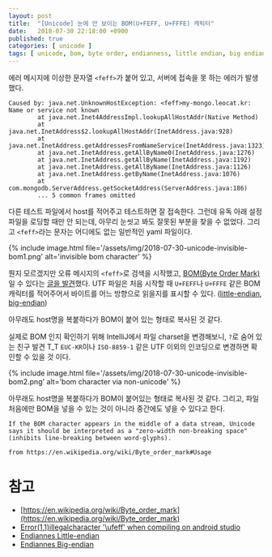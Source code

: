 ```yaml
---
layout: post
title:  "[Unicode] 눈에 안 보이는 BOM(U+FEFF, U+FFFE) 캐릭터"
date:   2018-07-30 22:18:00 +0900
published: true
categories: [ unicode ]
tags: [ unicode, bom, byte order, endianness, little endian, big endian, char, character ]
---
```


에러 메시지에 이상한 문자열 `<feff>`가 붙어 있고, 서버에 접속을 못 하는 에러가 발생했다.

```
Caused by: java.net.UnknownHostException: <feff>my-mongo.leocat.kr: Name or service not known
        at java.net.Inet4AddressImpl.lookupAllHostAddr(Native Method)
        at java.net.InetAddress$2.lookupAllHostAddr(InetAddress.java:928)
        at java.net.InetAddress.getAddressesFromNameService(InetAddress.java:1323)
        at java.net.InetAddress.getAllByName0(InetAddress.java:1276)
        at java.net.InetAddress.getAllByName(InetAddress.java:1192)
        at java.net.InetAddress.getAllByName(InetAddress.java:1126)
        at java.net.InetAddress.getByName(InetAddress.java:1076)
        at com.mongodb.ServerAddress.getSocketAddress(ServerAddress.java:186)
        ... 5 common frames omitted
```

다른 테스트 파일에서 host를 적어주고 테스트하면 잘 접속한다. 그런데 유독 아래 설정파일을 로딩할 때만 안 되는데, 아무리 눈씻고 봐도 잘못된 부분을 찾을 수 없었다. 그리고 `<feff>`라는 문자는 어디에도 없는 일반적인 yaml 파일이다.

{% include image.html file='/assets/img/2018-07-30-unicode-invisible-bom1.png' alt='invisible bom character' %}

뭔지 모르겠지만 오류 메시지의 `<feff>`로 검색을 시작했고, [BOM(Byte Order Mark)](https://en.wikipedia.org/wiki/Byte_order_mark) 일 수 있다는 [글을 발견](https://stackoverflow.com/questions/23211589/error1-1illegalcharacter-ufeff-when-compiling-on-android-studio)했다. UTF 파일은 처음 시작할 때 `U+FEFF`나 `U+FFFE` 같은 BOM 캐릭터를 적어주어서 바이트를 어느 방향으로 읽을지를 표시할 수 있다. ([little-endian](https://en.wikipedia.org/wiki/Endianness#Little), [big-endian](https://en.wikipedia.org/wiki/Endianness#Big))

아무래도 host명을 복붙하다가 BOM이 붙어 있는 형태로 복사된 것 같다.

실제로 BOM 인지 확인하기 위해 IntelliJ에서 파일 charset을 변경해보니, `?`로 숨어 있는 친구 발견 T_T `EUC-KR`이나 `ISO-8859-1` 같은 UTF 이외의 인코딩으로 변경하면 확인할 수 있을 것 이다.

{% include image.html file='/assets/img/2018-07-30-unicode-invisible-bom2.png' alt='bom character via non-unicode' %}

아무래도 host명을 복붙하다가 BOM이 붙어있는 형태로 복사된 것 같다. 그리고, 파일 처음에만 BOM을 넣을 수 있는 것이 아니라 중간에도 넣을 수 있다고 한다.

```
If the BOM character appears in the middle of a data stream, Unicode says it should be interpreted as a "zero-width non-breaking space" (inhibits line-breaking between word-glyphs).

from https://en.wikipedia.org/wiki/Byte_order_mark#Usage
```


# 참고

- [https://en.wikipedia.org/wiki/Byte_order_mark](https://en.wikipedia.org/wiki/Byte_order_mark)
- [Error(1,1)illegalcharacter '\ufeff' when compiling on android studio](https://stackoverflow.com/questions/23211589/error1-1illegalcharacter-ufeff-when-compiling-on-android-studio)
- [Endiannes Little-endian](https://en.wikipedia.org/wiki/Endianness#Little)
- [Endiannes Big-endian](https://en.wikipedia.org/wiki/Endianness#Big)
